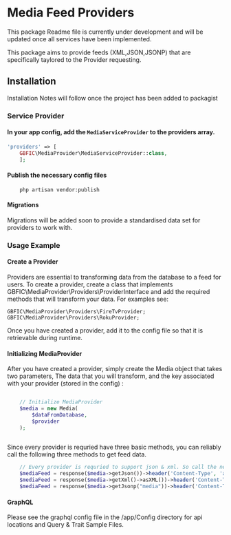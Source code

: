 # Media Feed Providers

This package Readme file is currently under development and will be updated once all services have been implemented.

This package aims to provide feeds (XML,JSON,JSONP) that are specifically taylored to the Provider requesting.

## Installation

Installation Notes will follow once the project has been added to packagist


### Service Provider

#### In your app config, add the `MediaServiceProvider` to the providers array.

```php
'providers' => [
    GBFIC\MediaProvider\MediaServiceProvider::class,
    ];
```
#### Publish the necessary config files

```
	php artisan vendor:publish
```
	
#### Migrations

Migrations will be added soon to provide a standardised data set for providers to work with.

### Usage Example

#### Create a Provider
	
Providers are essential to transforming data from the database to a feed for users. To create a provider, create a class that implements GBFIC\MediaProvider\Providers\ProviderInterface and add the required methods that will transform your data. For examples see:

```
GBFIC\MediaProvider\Providers\FireTvProvider;
GBFIC\MediaProvider\Providers\RokuProvider;
```
 
Once you have created a provider, add it to the config file so that it is retrievable during runtime.
	
#### Initializing MediaProvider

After you have created a provider, simply create the Media object that takes two parameters, The data that you will transform, and the key associated with your provider (stored in the config) :

``` php

	// Initialize MediaProvider
	$media = new Media(
		$dataFromDatabase, 
		$provider
	);
		
```

Since every provider is requried have three basic methods, you can reliably call the following three methods to get feed data.
	
``` php
	// Every provider is requried to support json & xml. So call the necessary method to get the feed.
	$mediaFeed = response($media->getJson())->header('Content-Type', 'application/json');
	$mediaFeed = response($media->getXml()->asXML())->header('Content-Type', 'text/xml');
	$mediaFeed = response($media->getJsonp("media"))->header('Content-Type', 'application/json');
```

#### GraphQL

Please see the graphql config file in the /app/Config directory for api locations and Query & Trait Sample Files.

